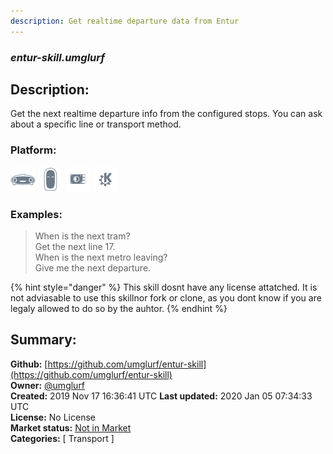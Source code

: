 ```yaml
---
description: Get realtime departure data from Entur
---
```


### _entur-skill.umglurf_  
## Description:  
Get the next realtime departure info from the configured stops. You can ask about a specific line or transport method.  
  
  
### Platform:  
 ![Mark I](../.gitbook/assets/mark-1-icon.png)  ![Mark II](../.gitbook/assets/mark-2-icon.png)  ![Picroft](../.gitbook/assets/picroft-icon.png)  ![plasmoid](../.gitbook/assets/kde.png)   
### Examples:  
> When is the next tram?  
> Get the next line 17.  
> When is the next metro leaving?  
> Give me the next departure.  
  
{% hint style="danger" %}
This skill dosnt have any license attatched. It is not adviasable to use this skillnor fork or clone, as you dont know if you are legaly allowed to do so by the auhtor.
{% endhint %}
  
## Summary:  
**Github:** [https://github.com/umglurf/entur-skill](https://github.com/umglurf/entur-skill)  
**Owner:** [@umglurf](https://github.com/umglurf)  
**Created:** 2019 Nov 17 16:36:41 UTC  **Last updated:** 2020 Jan 05 07:34:33 UTC  
**License:** No License  
**Market status:** [Not in Market](https://market.mycroft.ai/skill/)  
**Categories:** [ Transport ]   
